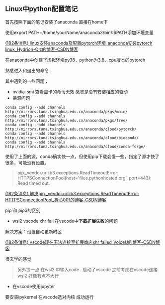 ## Linux中python配置笔记

首先按照下面的笔记安装了anaconda  直接在home下

使用export PATH=/home/yourName/anaconda3/bin/:$PATH添加环境变量

[(182条消息) linux安装anaconda及配置pytorch环境_anaconda安装pytorch linux_Hydrion-Qlz的博客-CSDN博客](https://blog.csdn.net/qq_46311811/article/details/123524762)



在anaconda中创建了虚拟环境py38，python为3.8，cpu版本的pytorch

熟悉进入和退出的命令



其中遇到的一些问题：

- nvidia-smi  查看显卡的命令无效  感觉是没有安装相应的驱动
- 换源问题

```
conda config --add channels http://mirrors.tuna.tsinghua.edu.cn/anaconda/pkgs/main/
conda config --add channels http://mirrors.tuna.tsinghua.edu.cn/anaconda/pkgs/free/
conda config --add channels http://mirrors.tuna.tsinghua.edu.cn/anaconda/cloud/pytorch/
conda config --add channels http://mirrors.tuna.tsinghua.edu.cn/anaconda/cloud/bioconda/
conda config --add channels http://mirrors.tuna.tsinghua.edu.cn/anaconda/cloud/conda-forge/

```

使用了上面的源，conda确实快一点，但使用pip下载会慢一些，指定了源才快了很多，可能没有设置。

> pip._vendor.urllib3.exceptions.ReadTimeoutError: HTTPSConnectionPool(host='files.pythonhosted.org', port=443): Read timed out.

[(182条消息) 解决pip._vendor.urllib3.exceptions.ReadTimeoutError: HTTPSConnectionPool_禅心001的博客-CSDN博客](https://blog.csdn.net/woai8339/article/details/91351707)

pip 和 pip3的区别

- wsl2 vscode xhr fail 在vscode中**下载扩展失败**的问题

解决方案：设置自动更新时区

[(182条消息) vscode现在无法连接至扩展商店xhr failed_VoiceU的博客-CSDN博客](https://blog.csdn.net/Voiceu/article/details/114285691)

很玄学的感觉

> 另外提一点 在wsl2 中输入code . 启动了vscode  之前考虑在vscode连接wsl2  好像有点不大行  

- 在vscode使用jupyter  

要安装ipykernel  在vscode选对内核  成功运行